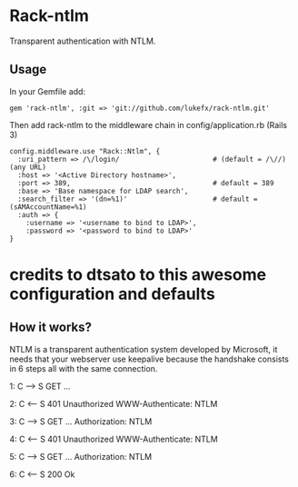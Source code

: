 # Rack-ntlm

Transparent authentication with NTLM.

## Usage

  In your Gemfile add:

    gem 'rack-ntlm', :git => 'git://github.com/lukefx/rack-ntlm.git'

  Then add rack-ntlm to the middleware chain in config/application.rb (Rails 3)

    config.middleware.use "Rack::Ntlm", {
      :uri_pattern => /\/login/                       # (default = /\//) (any URL)
      :host => '<Active Directory hostname>',
      :port => 389,                                   # default = 389
      :base => 'Base namespace for LDAP search',
      :search_filter => '(dn=%1)'                     # default = (sAMAccountName=%1)
      :auth => {
        :username => '<username to bind to LDAP>',
        :password => '<password to bind to LDAP>'
    }

  # credits to dtsato to this awesome configuration and defaults
  
## How it works?

NTLM is a transparent authentication system developed by Microsoft, it needs that your webserver use keepalive because the handshake consists in 6 steps all with the same connection.

  1: C  --> S   GET ...

  2: C <--  S   401 Unauthorized
              WWW-Authenticate: NTLM

  3: C  --> S   GET ...
              Authorization: NTLM <base64-encoded type-1-message>

  4: C <--  S   401 Unauthorized
              WWW-Authenticate: NTLM <base64-encoded type-2-message>

  5: C  --> S   GET ...
              Authorization: NTLM <base64-encoded type-3-message>

  6: C <--  S   200 Ok

